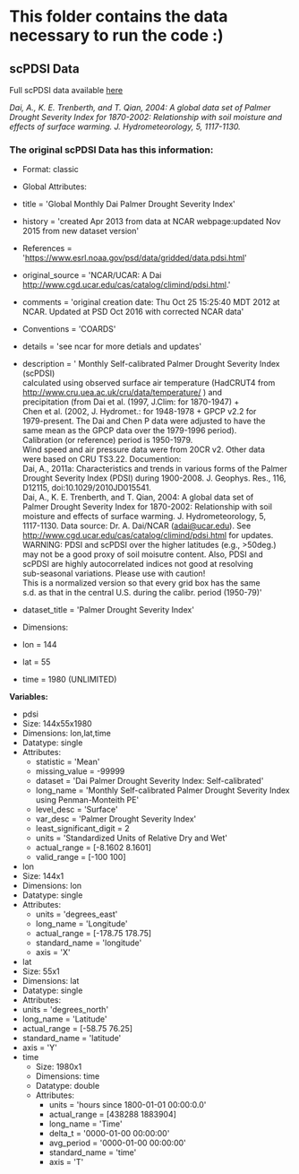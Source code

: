 # This folder contains the data necessary to run the code :)

## scPDSI Data

Full scPDSI data available [here](https://psl.noaa.gov/data/gridded/data.pdsi.html)

_Dai, A., K. E. Trenberth, and T. Qian, 2004: A global data set of Palmer Drought Severity Index for 1870-2002: Relationship with soil moisture and effects of surface warming. J. Hydrometeorology, 5, 1117-1130._

### The original scPDSI Data has this information:

* Format: classic

* Global Attributes:
 * title           = 'Global Monthly Dai Palmer Drought Severity Index'
 * history         = 'created Apr 2013 from data at NCAR webpage:updated Nov 2015 from new dataset version'
 * References      = 'https://www.esrl.noaa.gov/psd/data/gridded/data.pdsi.html'
 * original_source = 'NCAR/UCAR: A Dai http://www.cgd.ucar.edu/cas/catalog/climind/pdsi.html.'
 * comments        = 'original creation date: Thu Oct 25 15:25:40 MDT 2012 at NCAR. Updated at PSD Oct 2016 with corrected NCAR data'
 * Conventions     = 'COARDS'
 * details         = 'see ncar for more detials and updates'
 * description     = '
                   Monthly Self-calibrated Palmer Drought Severity Index (scPDSI)     
                   calculated using observed surface air temperature (HadCRUT4 from   
                   http://www.cru.uea.ac.uk/cru/data/temperature/ ) and               
                   precipitation (from Dai et al. (1997, J.Clim: for 1870-1947) +     
                   Chen et al. (2002, J. Hydromet.: for 1948-1978 + GPCP v2.2 for     
                   1979-present. The Dai and Chen P data were adjusted to have the    
                   same mean as the GPCP data over the 1979-1996 period).             
                   Calibration (or reference) period is 1950-1979.                    
                   Wind speed and air pressure data were from 20CR v2. Other data     
                   were based on CRU TS3.22. Documention:  	                   
                   Dai, A., 2011a: Characteristics and trends in various forms of the 
                   Palmer Drought Severity Index (PDSI) during 1900-2008. J. Geophys. 
                   Res., 116, D12115, doi:10.1029/2010JD015541.			   
                   Dai, A., K. E. Trenberth, and T. Qian, 2004: A global data set of  
                   Palmer Drought Severity Index for 1870-2002: Relationship with soil
                   moisture and effects of surface warming. J. Hydrometeorology, 5,   
                   1117-1130. Data source: Dr. A. Dai/NCAR (adai@ucar.edu). See       
                   http://www.cgd.ucar.edu/cas/catalog/climind/pdsi.html for updates. 
                   WARNING: PDSI and scPDSI over the higher latitudes (e.g., >50deg.) 
                   may not be a good proxy of soil moisutre content. Also, PDSI and   
                   scPDSI are highly autocorrelated indices not good at resolving     
                   sub-seasonal variations.  Please use with caution!                 
                   This is a normalized version so that every grid box has the same   
                   s.d. as that in the central U.S. during the calibr. period (1950-79)'
 * dataset_title   = 'Palmer Drought Severity Index'

* Dimensions:
 * lon  = 144
 * lat  = 55
 * time = 1980  (UNLIMITED)

**Variables:**

* pdsi
 * Size:       144x55x1980
 * Dimensions: lon,lat,time
 * Datatype:   single
 * Attributes:
   * statistic               = 'Mean'
   * missing_value           = -99999
   * dataset                 = 'Dai Palmer Drought Severity Index: Self-calibrated'
   * long_name               = 'Monthly Self-calibrated Palmer Drought Severity Index using Penman-Monteith PE'
   * level_desc              = 'Surface'
   * var_desc                = 'Palmer Drought Severity Index'
   * least_significant_digit = 2
   * units                   = 'Standardized Units of Relative Dry and Wet'
   * actual_range            = [-8.1602      8.1601]
   * valid_range             = [-100  100]
* lon 
 * Size:       144x1
 * Dimensions: lon
 * Datatype:   single
 * Attributes:
   * units         = 'degrees_east'
   * long_name     = 'Longitude'
   * actual_range  = [-178.75        178.75]
   * standard_name = 'longitude'
   * axis          = 'X'
* lat 
 * Size:       55x1
 * Dimensions: lat
 * Datatype:   single
 * Attributes:
  * units         = 'degrees_north'
  * long_name     = 'Latitude'
  * actual_range  = [-58.75        76.25]
  * standard_name = 'latitude'
  * axis          = 'Y'
* time
  * Size:       1980x1
  * Dimensions: time
  * Datatype:   double
  * Attributes:
    * units         = 'hours since 1800-01-01 00:00:0.0'
    * actual_range  = [438288  1883904]
    * long_name     = 'Time'
    * delta_t       = '0000-01-00 00:00:00'
    * avg_period    = '0000-01-00 00:00:00'
    * standard_name = 'time'
    * axis          = 'T'
